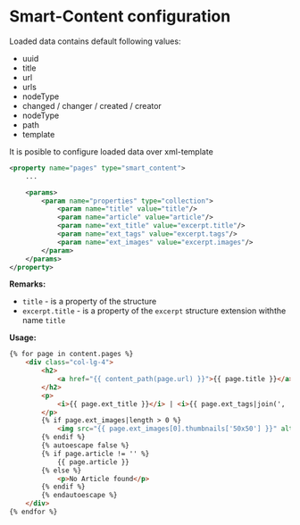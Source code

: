# Smart-Content configuration

Loaded data contains default following values:

* uuid
* title
* url
* urls
* nodeType
* changed / changer / created / creator
* nodeType
* path
* template

It is posible to configure loaded data over xml-template

```xml
<property name="pages" type="smart_content">
    ...

    <params>
        <param name="properties" type="collection">
            <param name="title" value="title"/>
            <param name="article" value="article"/>
            <param name="ext_title" value="excerpt.title"/>
            <param name="ext_tags" value="excerpt.tags"/>
            <param name="ext_images" value="excerpt.images"/>
        </param>
    </params>
</property>
```

__Remarks:__
* `title` - is a property of the structure
* `excerpt.title` - is a property of the `excerpt` structure extension withthe name `title`

__Usage:__
```html
{% for page in content.pages %}
    <div class="col-lg-4">
        <h2>
            <a href="{{ content_path(page.url) }}">{{ page.title }}</a>
        </h2>
        <p>
            <i>{{ page.ext_title }}</i> | <i>{{ page.ext_tags|join(', ') }}</i>
        </p>
        {% if page.ext_images|length > 0 %}
            <img src="{{ page.ext_images[0].thumbnails['50x50'] }}" alt="{{ page.ext_images[0].title }}"/>
        {% endif %}
        {% autoescape false %}
        {% if page.article != '' %}
            {{ page.article }}
        {% else %}
            <p>No Article found</p>
        {% endif %}
        {% endautoescape %}
    </div>
{% endfor %}
```

